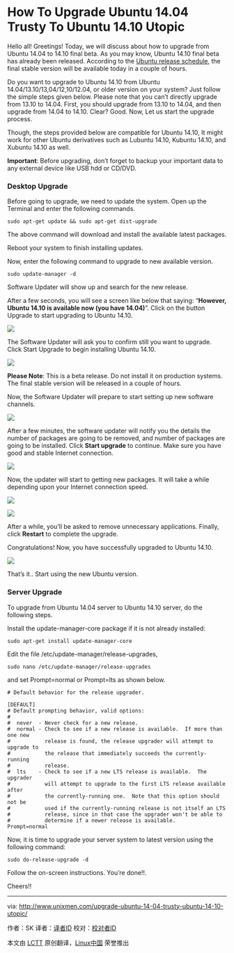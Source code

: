 How To Upgrade Ubuntu 14.04 Trusty To Ubuntu 14.10 Utopic
================================================================================
Hello all! Greetings! Today, we will discuss about how to upgrade from Ubuntu 14.04 to 14.10 final beta. As you may know, Ubuntu 14.10 final beta has already been released. According to the [Ubuntu release schedule][1], the final stable version will be available today in a couple of hours.

Do you want to upgrade to Ubuntu 14.10 from Ubuntu 14.04/13.10/13,04/12,10/12.04, or older version on your system? Just follow the simple steps given below. Please note that you can’t directly upgrade from 13.10 to 14.04. First, you should upgrade from 13.10 to 14.04, and then upgrade from 14.04 to 14.10. Clear? Good. Now, Let us start the upgrade process.

Though, the steps provided below are compatible for Ubuntu 14.10, It might work for other Ubuntu derivatives such as Lubuntu 14.10, Kubuntu 14.10, and Xubuntu 14.10 as well.

**Important**: Before upgrading, don’t forget to backup your important data to any external device like USB hdd or CD/DVD.

### Desktop Upgrade ###

Before going to upgrade, we need to update the system. Open up the Terminal and enter the following commands.

    sudo apt-get update && sudo apt-get dist-upgrade

The above command will download and install the available latest packages.

Reboot your system to finish installing updates.

Now, enter the following command to upgrade to new available version.

    sudo update-manager -d

Software Updater will show up and search for the new release.

After a few seconds, you will see a screen like below that saying: “**However, Ubuntu 14.10 is available now (you have 14.04)**”. Click on the button Upgrade to start upgrading to Ubuntu 14.10.

![](http://180016988.r.cdn77.net/wp-content/uploads/2014/10/Software-Updater_001.png)

The Software Updater will ask you to confirm still you want to upgrade. Click Start Upgrade to begin installing Ubuntu 14.10.

![](http://180016988.r.cdn77.net/wp-content/uploads/2014/10/Release-Notes_002.png)

**Please Note**: This is a beta release. Do not install it on production systems. The final stable version will be released in a couple of hours.

Now, the Software Updater will prepare to start setting up new software channels.

![](http://180016988.r.cdn77.net/wp-content/uploads/2014/10/Distribution-Upgrade_003.png)

After a few minutes, the software updater will notify you the details the number of packages are going to be removed, and number of packages are going to be installed. Click **Start upgrade** to continue. Make sure you have good and stable Internet connection.

![](http://180016988.r.cdn77.net/wp-content/uploads/2014/10/Untitled-window_004.png)

Now, the updater will start to getting new packages. It will take a while depending upon your Internet connection speed.

![](http://180016988.r.cdn77.net/wp-content/uploads/2014/10/Distribution-Upgrade_005.png)

![](http://180016988.r.cdn77.net/wp-content/uploads/2014/10/Distribution-Upgrade_001.png)

After a while, you’ll be asked to remove unnecessary applications. Finally, click **Restart** to complete the upgrade.

Congratulations! Now, you have successfully upgraded to Ubuntu 14.10.

![](http://180016988.r.cdn77.net/wp-content/uploads/2014/10/Details_002.png)

That’s it.. Start using the new Ubuntu version.

### Server Upgrade ###

To upgrade from Ubuntu 14.04 server to Ubuntu 14.10 server, do the following steps.

Install the update-manager-core package if it is not already installed:

    sudo apt-get install update-manager-core

Edit the file /etc/update-manager/release-upgrades,

    sudo nano /etc/update-manager/release-upgrades

and set Prompt=normal or Prompt=lts as shown below.

    # Default behavior for the release upgrader.
    
    [DEFAULT]
    # Default prompting behavior, valid options:
    #
    #  never  - Never check for a new release.
    #  normal - Check to see if a new release is available.  If more than one new
    #           release is found, the release upgrader will attempt to upgrade to
    #           the release that immediately succeeds the currently-running
    #           release.
    #  lts    - Check to see if a new LTS release is available.  The upgrader
    #           will attempt to upgrade to the first LTS release available after
    #           the currently-running one.  Note that this option should not be
    #           used if the currently-running release is not itself an LTS
    #           release, since in that case the upgrader won't be able to
    #           determine if a newer release is available.
    Prompt=normal

Now, it is time to upgrade your server system to latest version using the following command:

    sudo do-release-upgrade -d

Follow the on-screen instructions. You’re done!!.

Cheers!!

--------------------------------------------------------------------------------

via: http://www.unixmen.com/upgrade-ubuntu-14-04-trusty-ubuntu-14-10-utopic/

作者：SK
译者：[译者ID](https://github.com/译者ID)
校对：[校对者ID](https://github.com/校对者ID)

本文由 [LCTT](https://github.com/LCTT/TranslateProject) 原创翻译，[Linux中国](http://linux.cn/) 荣誉推出

[1]:https://wiki.ubuntu.com/UtopicUnicorn/ReleaseSchedule